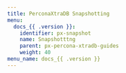 ```yaml
---
title: PerconaXtraDB Snapshotting
menu:
  docs_{{ .version }}:
    identifier: px-snapshot
    name: Snapshotttng
    parent: px-percona-xtradb-guides
    weight: 40
menu_name: docs_{{ .version }}
---
```

